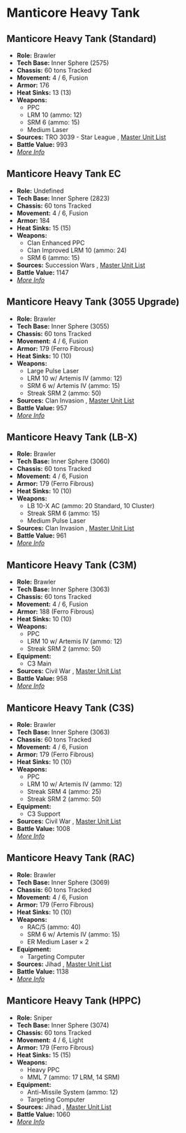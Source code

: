 # Manticore Heavy Tank 

## Manticore Heavy Tank (Standard) 

- **Role:** Brawler 
- **Tech Base:** Inner Sphere (2575) 
- **Chassis:** 60 tons Tracked 
- **Movement:** 4 / 6, Fusion 
- **Armor:** 176 
- **Heat Sinks:** 13 (13) 
- **Weapons:** 
  - PPC 
  - LRM 10 (ammo: 12) 
  - SRM 6 (ammo: 15) 
  - Medium Laser 
- **Sources:** TRO 3039 - Star League , [Master Unit List](http://masterunitlist.info/Unit/Details/2021/manticore-heavy-tank-standard) 
- **Battle Value:** 993 
- [*More Info*](manticore_heavy_tank/manticore_heavy_tank_standard.md) 

## Manticore Heavy Tank EC 

- **Role:** Undefined 
- **Tech Base:** Inner Sphere (2823) 
- **Chassis:** 60 tons Tracked 
- **Movement:** 4 / 6, Fusion 
- **Armor:** 184 
- **Heat Sinks:** 15 (15) 
- **Weapons:** 
  - Clan Enhanced PPC 
  - Clan Improved LRM 10 (ammo: 24) 
  - SRM 6 (ammo: 15) 
- **Sources:** Succession Wars , [Master Unit List](http://masterunitlist.info/Unit/Details/7675/manticore-heavy-tank-ec) 
- **Battle Value:** 1147 
- [*More Info*](manticore_heavy_tank/manticore_heavy_tank_ec.md) 

## Manticore Heavy Tank (3055 Upgrade) 

- **Role:** Brawler 
- **Tech Base:** Inner Sphere (3055) 
- **Chassis:** 60 tons Tracked 
- **Movement:** 4 / 6, Fusion 
- **Armor:** 179 (Ferro Fibrous) 
- **Heat Sinks:** 10 (10) 
- **Weapons:** 
  - Large Pulse Laser 
  - LRM 10 w/ Artemis IV (ammo: 12) 
  - SRM 6 w/ Artemis IV (ammo: 15) 
  - Streak SRM 2 (ammo: 50) 
- **Sources:** Clan Invasion , [Master Unit List](http://masterunitlist.info/Unit/Details/2015/manticore-heavy-tank-3055-upgrade) 
- **Battle Value:** 957 
- [*More Info*](manticore_heavy_tank/manticore_heavy_tank_3055_upgrade.md) 

## Manticore Heavy Tank (LB-X) 

- **Role:** Brawler 
- **Tech Base:** Inner Sphere (3060) 
- **Chassis:** 60 tons Tracked 
- **Movement:** 4 / 6, Fusion 
- **Armor:** 179 (Ferro Fibrous) 
- **Heat Sinks:** 10 (10) 
- **Weapons:** 
  - LB 10-X AC (ammo: 20 Standard, 10 Cluster) 
  - Streak SRM 6 (ammo: 15) 
  - Medium Pulse Laser 
- **Sources:** Clan Invasion , [Master Unit List](http://masterunitlist.info/Unit/Details/2019/manticore-heavy-tank-lb-x) 
- **Battle Value:** 961 
- [*More Info*](manticore_heavy_tank/manticore_heavy_tank_lb-x.md) 

## Manticore Heavy Tank (C3M) 

- **Role:** Brawler 
- **Tech Base:** Inner Sphere (3063) 
- **Chassis:** 60 tons Tracked 
- **Movement:** 4 / 6, Fusion 
- **Armor:** 188 (Ferro Fibrous) 
- **Heat Sinks:** 10 (10) 
- **Weapons:** 
  - PPC 
  - LRM 10 w/ Artemis IV (ammo: 12) 
  - Streak SRM 2 (ammo: 50) 
- **Equipment:** 
  - C3 Main 
- **Sources:** Civil War , [Master Unit List](http://masterunitlist.info/Unit/Details/2016/manticore-heavy-tank-c3m) 
- **Battle Value:** 958 
- [*More Info*](manticore_heavy_tank/manticore_heavy_tank_c3m.md) 

## Manticore Heavy Tank (C3S) 

- **Role:** Brawler 
- **Tech Base:** Inner Sphere (3063) 
- **Chassis:** 60 tons Tracked 
- **Movement:** 4 / 6, Fusion 
- **Armor:** 179 (Ferro Fibrous) 
- **Heat Sinks:** 10 (10) 
- **Weapons:** 
  - PPC 
  - LRM 10 w/ Artemis IV (ammo: 12) 
  - Streak SRM 4 (ammo: 25) 
  - Streak SRM 2 (ammo: 50) 
- **Equipment:** 
  - C3 Support 
- **Sources:** Civil War , [Master Unit List](http://masterunitlist.info/Unit/Details/2017/manticore-heavy-tank-c3s) 
- **Battle Value:** 1008 
- [*More Info*](manticore_heavy_tank/manticore_heavy_tank_c3s.md) 

## Manticore Heavy Tank (RAC) 

- **Role:** Brawler 
- **Tech Base:** Inner Sphere (3069) 
- **Chassis:** 60 tons Tracked 
- **Movement:** 4 / 6, Fusion 
- **Armor:** 179 (Ferro Fibrous) 
- **Heat Sinks:** 10 (10) 
- **Weapons:** 
  - RAC/5 (ammo: 40) 
  - SRM 6 w/ Artemis IV (ammo: 15) 
  - ER Medium Laser × 2 
- **Equipment:** 
  - Targeting Computer 
- **Sources:** Jihad , [Master Unit List](http://masterunitlist.info/Unit/Details/2020/manticore-heavy-tank-rac) 
- **Battle Value:** 1138 
- [*More Info*](manticore_heavy_tank/manticore_heavy_tank_rac.md) 

## Manticore Heavy Tank (HPPC) 

- **Role:** Sniper 
- **Tech Base:** Inner Sphere (3074) 
- **Chassis:** 60 tons Tracked 
- **Movement:** 4 / 6, Light 
- **Armor:** 179 (Ferro Fibrous) 
- **Heat Sinks:** 15 (15) 
- **Weapons:** 
  - Heavy PPC 
  - MML 7 (ammo: 17 LRM, 14 SRM) 
- **Equipment:** 
  - Anti-Missile System (ammo: 12) 
  - Targeting Computer 
- **Sources:** Jihad , [Master Unit List](http://masterunitlist.info/Unit/Details/2018/manticore-heavy-tank-hppc) 
- **Battle Value:** 1060 
- [*More Info*](manticore_heavy_tank/manticore_heavy_tank_hppc.md) 

